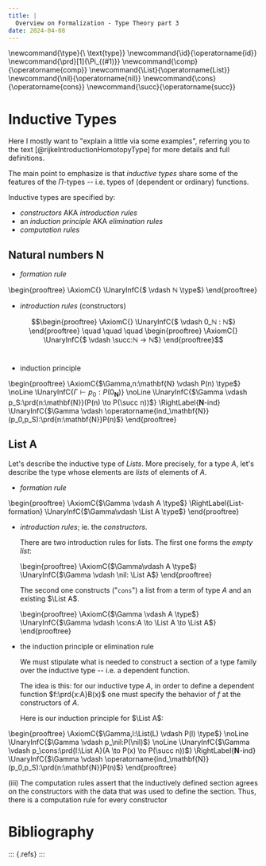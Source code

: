 ```yaml
---
title: |
  Overview on Formalization - Type Theory part 3
date: 2024-04-08
---
```



\newcommand{\type}{\ \text{type}}
\newcommand{\id}{\operatorname{id}}
\newcommand{\prd}[1]{\Pi_{(#1)}}
\newcommand{\comp}{\operatorname{comp}}
\newcommand{\List}{\operatorname{List}}
\newcommand{\nil}{\operatorname{nil}}
\newcommand{\cons}{\operatorname{cons}}
\newcommand{\succ}{\operatorname{succ}}

# Inductive Types

Here I mostly want to "explain a little via some examples", referring you to
the text [@rijkeIntroductionHomotopyType] for more details and full definitions.

The main point to emphasize is that *inductive types* share some of
the features of the $\Pi$-types -- i.e. types of (dependent or
ordinary) functions.

Inductive types are specified by:
- *constructors* AKA *introduction rules*
- an *induction principle* AKA *elimination rules*
- *computation rules*

## Natural numbers $\mathbf{N}$

- *formation rule*

\begin{prooftree}
\AxiomC{}
\UnaryInfC{$ \vdash ℕ \type$}
\end{prooftree}

- *introduction rules* (constructors)

$$\begin{prooftree}
 \AxiomC{}
 \UnaryInfC{$ \vdash 0_ℕ : ℕ$}
\end{prooftree}
\quad \quad \quad
\begin{prooftree}
 \AxiomC{}
 \UnaryInfC{$ \vdash \succ:ℕ → ℕ$}
\end{prooftree}$$ 

- induction principle

\begin{prooftree}
  \AxiomC{$\Gamma,n:\mathbf{N} \vdash P(n) \type$}
  \noLine
  \UnaryInfC{$\Gamma \vdash p_0:P(0_\mathbf{N})$}
  \noLine
  \UnaryInfC{$\Gamma \vdash p_S:\prd{n:\mathbf{N}}(P(n) \to P(\succ n))$}
  \RightLabel{$\mathbf{N}$-ind}
  \UnaryInfC{$\Gamma \vdash \operatorname{ind_\mathbf{N}}(p_0,p_S):\prd{n:\mathbf{N}}P(n)$}
\end{prooftree}

## List A

Let's describe the inductive type of *Lists*.  More precisely, for a type $A$,
let's describe the type whose elements are *lists* of elements of $A$.

- *formation rule*

\begin{prooftree}
  \AxiomC{$\Gamma \vdash A \type$}
  \RightLabel{List-formation}
  \UnaryInfC{$\Gamma\vdash \List A \type$}
\end{prooftree}

- *introduction rules*; ie. the *constructors*.

  There are two introduction rules for lists. The first one forms the
  *empty list*:
  
  \begin{prooftree}
   \AxiomC{$\Gamma\vdash A \type$}
   \UnaryInfC{$\Gamma \vdash \nil: \List A$}
  \end{prooftree}
  
  The second one constructs ("`cons`") a list from a term of type $A$ and an existing $\List A$.
  
  \begin{prooftree}
   \AxiomC{$\Gamma \vdash A \type$}
   \UnaryInfC{$\Gamma \vdash \cons:A \to \List A \to \List A$}
  \end{prooftree}

- the induction principle or elimination rule

  We must stipulate what is needed to construct a section of a type family
  over the inductive type -- i.e. a dependent function.
  
  The idea is this: for our inductive type $A$, in order to define a
  dependent function $f:\prd{x:A}B(x)$ one must specify the behavior
  of $f$ at the constructors of $A$.

  Here is our induction principle for $\List A$:

\begin{prooftree}
  \AxiomC{$\Gamma,l:\List(L) \vdash P(l) \type$}
  \noLine
  \UnaryInfC{$\Gamma \vdash p_\nil:P(\nil)$}
  \noLine
  \UnaryInfC{$\Gamma \vdash p_\cons:\prd{l:\List A}(A \to P(x) \to P(\succ n))$}
  \RightLabel{$\mathbf{N}$-ind}
  \UnaryInfC{$\Gamma \vdash \operatorname{ind_\mathbf{N}}(p_0,p_S):\prd{n:\mathbf{N}}P(n)$}
\end{prooftree}



(iii) The computation rules assert that the inductively defined section agrees
on the constructors with the data that was used to define the section. Thus,
there is a computation rule for every constructor



# Bibliography

::: {.refs} 
:::
